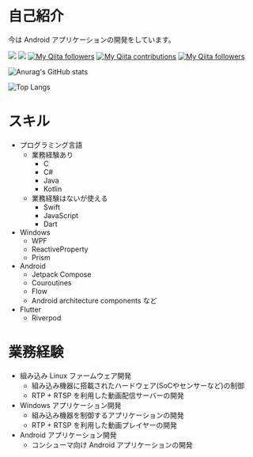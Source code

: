 # 自己紹介

今は Android アプリケーションの開発をしています。

[![](https://img.shields.io/static/v1?label=LAPRAS&message=Kaleidot725&color=blue)](https://lapras.com/public/N954N7T)
[![](https://img.shields.io/static/v1?label=BLOG&message=KumacPaper&color=red)](https://kaleidot.net)
[![My Qiita followers](https://qiita-badge.apiapi.app/s/kaleidot725/posts.svg)](http://qiita.com/kaleidot725)
[![My Qiita contributions](https://qiita-badge.apiapi.app/s/kaleidot725/contributions.svg)](http://qiita.com/kaleidot725)
[![My Qiita followers](https://qiita-badge.apiapi.app/s/kaleidot725/followers.svg)](http://qiita.com/kaleidot725)

![Anurag's GitHub stats](https://github-readme-stats.vercel.app/api?username=kaleidot725&show_icons=true&theme=graywhite)

![Top Langs](https://github-readme-stats.vercel.app/api/top-langs/?username=kaleidot725&&layout=compact)

# スキル

- プログラミング言語
  - 業務経験あり
    - C
    - C#
    - Java
    - Kotlin
  - 業務経験はないが使える
    - Swift
    - JavaScript   
    - Dart 
- Windows
  - WPF
  - ReactiveProperty
  - Prism 
- Android
  - Jetpack Compose
  - Couroutines
  - Flow
  - Android architecture components など
- Flutter
  - Riverpod

# 業務経験

- 組み込み Linux ファームウェア開発
  - 組み込み機器に搭載されたハードウェア(SoCやセンサーなど)の制御
  - RTP + RTSP を利用した動画配信サーバーの開発 
- Windows アプリケーション開発
  - 組み込み機器を制御するアプリケーションの開発
  - RTP + RTSP を利用した動画プレイヤーの開発 
- Android アプリケーション開発
  - コンシューマ向け Android アプリケーションの開発

